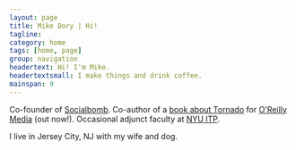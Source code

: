 ```yaml
---
layout: page
title: Mike Dory | Hi!
tagline: 
category: home
tags: [home, page]
group: navigation
headertext: Hi! I'm Mike.
headertextsmall: I make things and drink coffee.
mainspan: 9
---
```


Co-founder of [Socialbomb](http://socialbomb.com). 
Co-author of a [book about Tornado](http://shop.oreilly.com/product/0636920021292.do) for [O'Reilly Media](http://oreilly.com/) (out now!). 
Occasional adjunct faculty at [NYU ITP](http://itp.nyu.edu).

I live in Jersey City, NJ with my wife and dog.

